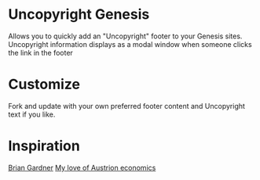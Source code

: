 Uncopyright Genesis
===================

Allows you to quickly add an "Uncopyright" footer to your Genesis sites. Uncopyright information displays as a modal window when someone clicks the link in the footer

Customize
=========

Fork and update with your own preferred footer content and Uncopyright text if you like. 

Inspiration
===========

[Brian Gardner](http://www.briangardner.com/uncopyright)
[My love of Austrion economics](http://mises.org)
